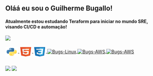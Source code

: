 ## Oláá eu sou o Guilherme Bugallo! 
#### Atualmente estou estudando Teraform para iniciar no mundo SRE, visando CI/CD e automação!
<div align="left">
 <a href="https://github.com/guibugallo">
 <!-- <img img width="48%" src="https://github-readme-stats.vercel.app/api?username=guibugallo&show_icons=true&theme=transparent&include_all_commits=true&count_private=true"/>
 -->
 <img img width="48%" src="https://github-readme-stats.vercel.app/api/top-langs/?username=guibugallo&hide_progress=true"/>
</div>
 
<div style="display: inline_block"><br>
 <img align="center" alt="Bugs-Python" height="30" width="40" src="https://raw.githubusercontent.com/devicons/devicon/master/icons/python/python-original.svg">
 <img align="center" alt="Bugs-HTML" height="30" width="40" src="https://raw.githubusercontent.com/devicons/devicon/master/icons/html5/html5-original.svg">
 <img align="center" alt="Bugs-CSS" height="30" width="40" src="https://raw.githubusercontent.com/devicons/devicon/master/icons/css3/css3-original.svg"> 
 <img align="center" alt="Bugs-Linux" height="30" width="60" src="https://img.shields.io/badge/Linux-FCC624?style=for-the-badge&logo=linux&logoColor=black">
 <img align="center" alt="Bugs-AWS" height="30" width="75" src="https://img.shields.io/badge/Amazon_AWS-FF9900?style=for-the-badge&logo=amazonaws&logoColor=white">
 <img align="center" alt="Bugs-AWS" height="30" width="75" src="https://img.shields.io/badge/Terraform-7B42BC?style=for-the-badge&logo=terraform&logoColor=white">
</div>

##
 
<div> 
  <a href ="mailto:guibugallo@gmail.com"><img src="https://img.shields.io/badge/Gmail-D14836?style=for-the-badge&logo=gmail&logoColor=white" target="_blank"></a>
  <a href="https://www.linkedin.com/in/guilhermebugallo/" target="_blank"><img src="https://img.shields.io/badge/-LinkedIn-%230077B5?style=for-the-badge&logo=linkedin&logoColor=white" target="_blank"></a> 
  <!-- Ativar posteriormente: ![Snake animation](https://github.com/guibugallo/guibugallo/blob/output/github-contribution-grid-snake.svg) -->
</div>
